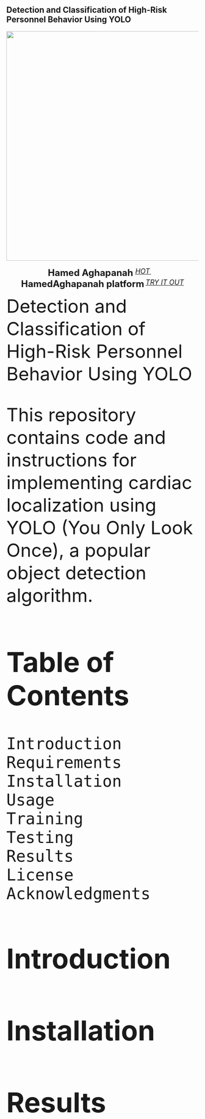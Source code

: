 ## Detection and Classification of High-Risk Personnel Behavior Using  YOLO

<div align="center">
  <img src="https://github.com/Hamed-Aghapanah/GUI-of-Dermoscpy-image/blob/main/GUI%20Dermatology.gif" width="600"/>
  <div>&nbsp;</div>
  <div align="center">
    <b><font size="5">Hamed Aghapanah </font></b>
    <sup>
      <a href="https://HamedAghapanah.com">
        <i><font size="4">HOT</font></i>
      </a>
    </sup>
    &nbsp;&nbsp;&nbsp;&nbsp;
    <b><font size="5">HamedAghapanah platform</font></b>
    <sup>
      <a href="https://HamedAghapanah.com">
        <i><font size="4">TRY IT OUT</font></i>
      </a>
    </sup>
  </div>

   
<p align="center">
   <font size="40" > 

    
  <div align="left">
 <font size="40"> Detection and Classification of High-Risk Personnel Behavior Using  YOLO

This repository contains code and instructions for implementing cardiac localization using YOLO (You Only Look Once), a popular object detection algorithm.
## Table of Contents

    Introduction
    Requirements
    Installation
    Usage
    Training
    Testing
    Results
    License
    Acknowledgments

## Introduction

## Installation

## Results
